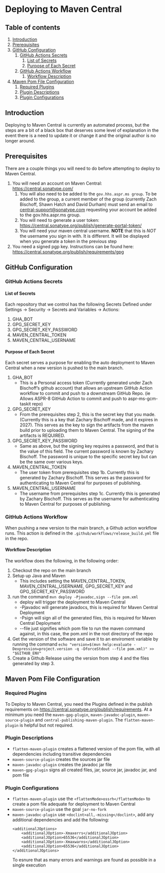 # Deploying to Maven Central
## Table of contents
1. [Introduction](#introduction)
2. [Prerequisites](#Prerequisites)
3. [GitHub Configuration](#GitHubConfiguration)
    1. [GitHub Actions Secrets](#GitHubActionSecrets)
        1. [List of Secrets](#GitHubActionSecretsList)
        2. [Purpose of Each Secret](#GitHubActionSecretsPurpose)
    2. [GitHub Actions Workflow](#GitHubActionsWorkflow)
        1. [Workflow Description](#GitHubActionsWorkflowDescription)
3. [Maven Pom File Configuration](#MavenConfig)
    1. [Required Plugins](#MavenReqPlugins)
    1. [Plugin Descriptions](#MavenReqPluginsDescriptions)
    1. [Plugin Configurations](#MavenReqPluginsConfigurations)


## Introduction <a name="introduction"></a>
Deploying to Maven Central is currently an automated process, but the steps are a bit of a black box that deserves some level of explanation in the event there is a need to update it or change it and the original author is no longer around.

## Prerequisites <a name="Prerequisites"></a>
There are a couple things you will need to do before attempting to deploy to Maven Central.
1.	You will need an account on Maven Central: https://central.sonatype.com/
    1. You will also need to be added to the `gov.hhs.aspr.ms group`. To be added to the group, a current member of the group (currently Zach Bischoff, Shawn Hatch and David Durham) must send an email to central-support@sonatype.com requesting your account be added to the gov.hhs.aspr.ms group.
    2.	You will need to generate a user token: https://central.sonatype.org/publish/generate-portal-token/
    3.	You will need your maven central username. **NOTE** that this is *NOT* the username you sign in with. It is different. It will be displayed when you generate a token in the previous step
2.	You need a signed pgp key. Instructions can be found here: https://central.sonatype.org/publish/requirements/gpg 


## GitHub Configuration <a name="GitHubConfiguration"></a>
### GitHub Actions Secrets <a name="GitHubActionSecrets"></a>
#### List of Secrets <a name="GitHubActionSecretsList"></a>
Each repository that we control has the following Secrets Defined under Settings -> Security -> Secrets and Variables -> Actions:

1.	GHA_BOT
2.	GPG_SECRET_KEY
3.	GPG_SECRET_KEY_PASSWORD
4.	MAVEN_CENTRAL_TOKEN
5.	MAVEN_CENTRAL_USERNAME
#### Purpose of Each Secret <a name="GitHubActionSecretsPurpose"></a>
Each secret serves a purpose for enabling the auto deployment to Maven Central when a new version is pushed to the main branch.
1.	GHA_BOT
    - This is a Personal access token (Currently generated under Zach Bischoff’s github account) that allows an upstream GitHub Action workflow to commit and push to a downstream GitHub Repo. (ie Allows ASPR-8 GitHub Action to commit and push to aspr-ms-gcm-taskit repo)
2.	GPG_SECRET_KEY
    - From the prerequisites step 2, this is the secret key that you made. (Currently this is a key that Zachary Bischoff made, and it expires in 2027). This serves as the key to sign the artifacts from the maven build prior to uploading them to Maven Central. The signing of the artifacts is REQUIRED.
3.	GPG_SECRET_KEY_PASSWORD
    - Same as above, but the signing key requires a password, and that is the value of this field. The current password is known by Zachary Bischoff. The password is unique to the specific secret key but can be the same over various keys.
4.	MAVEN_CENTRAL_TOKEN
    - The user token from prerequisites step 1b. Currently this is generated by Zachary Bischoff. This serves as the password for authenticating to Maven Central for purposes of publishing.
5.	MAVEN_CENTRAL_USERNAME
    - The username from prerequisites step 1c. Currently this is generated by Zachary Bischoff. This serves as the username for authenticating to Maven Central for purposes of publishing.


### GitHub Actions Workflow <a name="GitHubActionsWorkflow"></a>
When pushing a new version to the main branch, a Github action workflow runs. This action is defined in the `.github/workflows/release_build.yml` file in the repo.
#### Workflow Description <a name="GitHubActionsWorkflowDescription"></a>
The workflow does the following, in the following order:
1. Checkout the repo on the main branch
2. Setup up Java and Maven
    - This includes setting the MAVEN_CENTRAL_TOKEN, MAVEN_CENTRAL_USERNAME, GPG_SECRET_KEY and GPG_SECRET_KEY_PASSWORD
3. run the command `mvn deploy -Pjavadoc,sign --file pom.xml`
    - deploy will trigger the deployment to Maven Central
    - -Pjavadoc will generate javadocs, this is required for Maven Central Deployment
    - -Psign will sign all of the generated files, this is required for Maven Central Deployment
    - --file just signifies which pom file to run the maven command against, in this case, the pom.xml in the root directory of the repo
4. Get the version of the software and save it to an enviroment variable by running the command `echo "version=$(mvn help:evaluate -Dexpression=project.version -q -DforceStdout --file pom.xml)" >> "$GITHUB_ENV"`
5. Create a Github Release using the version from step 4 and the files generated by step 3.

## Maven Pom File Configuration <a name="MavenConfig"></a>
### Required Plugins <a name="MavenReqPlugins"></a>
To Deploy to Maven Central, you need the Plugins defined in the publish requirements on https://central.sonatype.org/publish/requirements. At a minimum you need the `maven-gpg-plugin`, `maven-javadoc-plugin`, `maven-source-plugin` and `central-publishing-maven-plugin`. The `flatten-maven-plugin` is helpful but not required.
### Plugin Descriptions <a name="MavenReqPluginsDescriptions"></a>
- `flatten-maven-plugin` creates a flattened version of the pom file, with all dependencies including transitive dependencies 
- `maven-source-plugin` creates the sources jar file
- `maven-javadoc-plugin` creates the javadoc jar file
- `maven-gpg-plugin` signs all created files, jar, source jar, javadoc jar, and pom file
### Plugin Configurations <a name="MavenReqPluginsConfigurations"></a>
- `flatten-maven-plugin` use the `<flattenMode>ossrh</flattenMode>` to create a pom file adequate for deployment to Maven Central
- `maven-source-plugin` use the goal `jar-no-fork`
- `maven-javadoc-plugin` use `<doclint>all,-missing</doclint>`, add any additional dependencies and add the following:
    ```
    <additionalJOptions>
        <additionalJOption>-Xmaxerrs</additionalJOption>
        <additionalJOption>65536</additionalJOption>
        <additionalJOption>-Xmaxwarns</additionalJOption>
        <additionalJOption>65536</additionalJOption>
    </additionalJOptions>
    ```
    To esnure that as many errors and warnings are found as possible in a single execution

